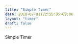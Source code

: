 ```yaml
---
title: "Simple Timer"
date: 2018-07-01T22:55:05+09:00
layout: "timer"
draft: false
---
```


Simple Timer
